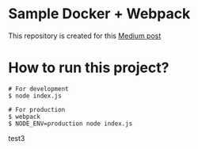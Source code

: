 # Sample Docker + Webpack

This repository is created for this [Medium post](https://medium.com/@andyccs/ae0e73243db4)

# How to run this project?

```Shell
# For development
$ node index.js

# For production
$ webpack
$ NODE_ENV=production node index.js
```

test3
